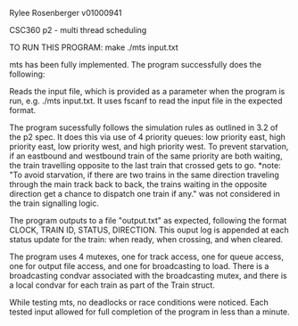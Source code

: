 Rylee Rosenberger
v01000941

CSC360 p2 - multi thread scheduling

TO RUN THIS PROGRAM:
make
./mts input.txt

mts has been fully implemented. The program successfully does the following:

Reads the input file, which is provided as a parameter when the
program is run, e.g. ./mts input.txt. It uses fscanf to read the
input file in the expected format.

The program sucessfully follows the simulation rules as outlined in 
3.2 of the p2 spec. It does this via use of 4 priority queues: low
priority east, high priority east, low priority west, and high
priority west. To prevent starvation, if an eastbound and westbound train of the same priority are both waiting, the train travelling
opposite to the last train that crossed gets to go.
*note: "To avoid starvation, if there are two trains in the same direction traveling through the main track back to back, the trains waiting in the opposite direction get a chance to dispatch one train if any." was not considered in the train signalling logic.

The program outputs to a file "output.txt" as expected, following the
format CLOCK, TRAIN ID, STATUS, DIRECTION.
This ouput log is appended at each status update for the train:
when ready, when crossing, and when cleared.

The program uses 4 mutexes, one for track access, one for queue
access, one for output file access, and one for broadcasting to load.
There is a broadcasting condvar associated with the broadcasting mutex,
and there is a local condvar for each train as part of the Train struct.

While testing mts, no deadlocks or race conditions were noticed. Each tested
input allowed for full completion of the program in less than a minute.
